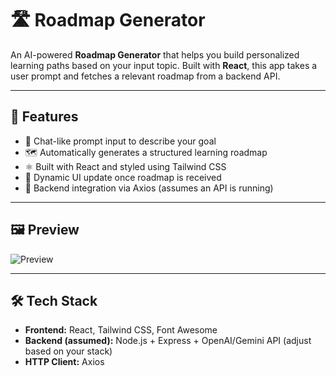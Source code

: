 # 🛣️ Roadmap Generator

An AI-powered **Roadmap Generator** that helps you build personalized learning paths based on your input topic. Built with **React**, this app takes a user prompt and fetches a relevant roadmap from a backend API.

---

## 🚀 Features

- 🤖 Chat-like prompt input to describe your goal
- 🗺️ Automatically generates a structured learning roadmap
- ⚛️ Built with React and styled using Tailwind CSS
- 🔁 Dynamic UI update once roadmap is received
- 🧠 Backend integration via Axios (assumes an API is running)

---

## 🖼️ Preview

![Preview](https://via.placeholder.com/800x400?text=Roadmap+Generator+Preview) <!-- Replace with actual screenshot -->

---

## 🛠️ Tech Stack

- **Frontend:** React, Tailwind CSS, Font Awesome
- **Backend (assumed):** Node.js + Express + OpenAI/Gemini API (adjust based on your stack)
- **HTTP Client:** Axios